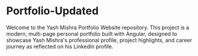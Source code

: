 # Portfolio-Updated
Welcome to the Yash Mishra Portfolio Website repository. This project is a modern, multi-page personal portfolio built with Angular, designed to showcase Yash Mishra's professional profile, project highlights, and career journey as reflected on his LinkedIn profile.
